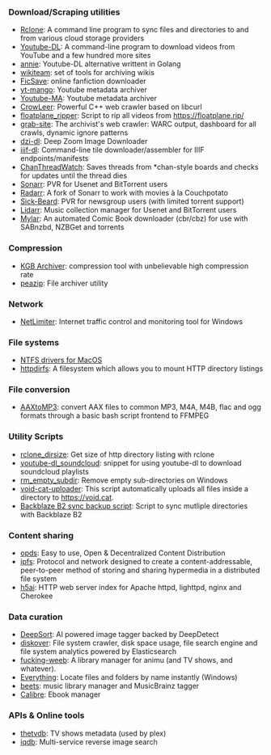 
### Download/Scraping utilities

* [Rclone](https://github.com/ncw/rclone): A command line program to sync files and directories to and from various cloud storage providers
* [Youtube-DL](https://github.com/rg3/youtube-dl): A command-line program to download videos from YouTube and a few hundred more sites
* [annie](https://github.com/iawia002/annie): Youtube-DL alternative writtent in Golang
* [wikiteam](https://github.com/WikiTeam/wikiteam): set of tools for archiving wikis
* [FicSave](https://github.com/waylaidwanderer/FicSave): online fanfiction downloader
* [yt-mango](https://github.com/terorie/yt-mango): Youtube metadata archiver
* [Youtube-MA](https://github.com/CorentinB/YouTube-MA): Youtube metadata archiver
* [CrowLeer](https://github.com/ERap320/CrowLeer): Powerful C++ web crawler based on libcurl
* [floatplane_ripper](https://gist.github.com/simon987/0756c378ca2dfb0003931e26ff7fe270): Script to rip all videos from https://floatplane.rip/
* [grab-site](https://github.com/ludios/grab-site): The archivist's web crawler: WARC output, dashboard for all crawls, dynamic ignore patterns 
* [dzi-dl](https://github.com/ryanfb/dzi-dl): Deep Zoom Image Downloader
* [iiif-dl](https://github.com/ryanfb/iiif-dl): Command-line tile downloader/assembler for IIIF endpoints/manifests
* [ChanThreadWatch](https://github.com/SuperGouge/ChanThreadWatch): Saves threads from \*chan-style boards and checks for updates until the thread dies
* [Sonarr](https://github.com/Sonarr/Sonarr): PVR for Usenet and BitTorrent users
* [Radarr](https://github.com/Radarr/Radarr): A fork of Sonarr to work with movies à la Couchpotato
* [Sick-Beard](https://github.com/midgetspy/Sick-Beard): PVR for newsgroup users (with limited torrent support)
* [Lidarr](https://github.com/lidarr/Lidarr): Music collection manager for Usenet and BitTorrent users
* [Mylar](https://github.com/evilhero/mylar): An automated Comic Book downloader (cbr/cbz) for use with SABnzbd, NZBGet and torrents


### Compression
* [KGB Archiver](https://github.com/RandallFlagg/kgbarchiver): compression tool with unbelievable high compression rate
* [peazip](http://www.peazip.org/): File archiver utility

### Network
* [NetLimiter](https://www.netlimiter.com/): Internet traffic control and monitoring tool for Windows

### File systems
* [NTFS drivers for MacOS](https://www.seagate.com/ca/en/support/downloads/item/ntfs-driver-for-mac-os-master-dl/) 
* [httpdirfs](https://github.com/fangfufu/httpdirfs/):  A filesystem which allows you to mount HTTP directory listings 

### File conversion
* [AAXtoMP3](https://github.com/KrumpetPirate/AAXtoMP3): convert AAX files to common MP3, M4A, M4B, flac and ogg formats through a basic bash script frontend to FFMPEG

### Utility Scripts
* [rclone_dirsize](https://gist.github.com/simon987/7aff5ca3e9ae6c755055ca7b350ef9f8): Get size of http directory listing with rclone
* [youtube-dl_soundcloud](https://gist.github.com/simon987/2dd7c57d65a741c93f5791bc984b97d1): snippet for using youtube-dl to download soundcloud playlists
* [rm_empty_subdir](https://gist.github.com/simon987/f5c2cd7602898615ac9bc8c762d9fe1d): Remove empty sub-directories on Windows
* [void-cat-uploader](https://github.com/takky1154/void-cat-uploader): This script automatically uploads all files inside a directory to https://void.cat.
* [Backblaze B2 sync backup script](https://gist.github.com/AlexanderProd/cb645cf858fd5c89780e7df267226b80): Script to sync mutliple directories with Backblaze B2

### Content sharing
* [opds](https://opds.io/): Easy to use, Open & Decentralized Content Distribution
* [ipfs](https://ipfs.io/): Protocol and network designed to create a content-addressable, peer-to-peer method of storing and sharing hypermedia in a distributed file system
* [h5ai](https://github.com/lrsjng/h5ai): HTTP web server index for Apache httpd, lighttpd, nginx and Cherokee

### Data curation
* [DeepSort](https://github.com/CorentinB/DeepSort/): AI powered image tagger backed by DeepDetect
* [diskover](https://github.com/shirosaidev/diskover): File system crawler, disk space usage, file search engine and file system analytics powered by Elasticsearch
* [fucking-weeb](https://github.com/cosarara/fucking-weeb): A library manager for animu (and TV shows, and whatever).
* [Everything](https://www.voidtools.com/): Locate files and folders by name instantly (Windows)
* [beets](https://github.com/beetbox/beets): music library manager and MusicBrainz tagger
* [Calibre](https://github.com/kovidgoyal/calibre): Ebook manager

### APIs & Online tools
* [thetvdb](https://www.thetvdb.com/): TV shows metadata (used by plex)
* [iqdb](https://iqdb.org/): Multi-service reverse image search
